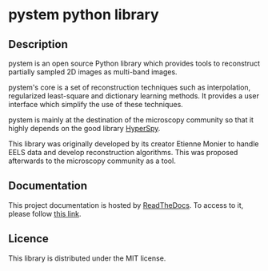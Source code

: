 # pystem python library

## Description

pystem is an open source Python library which provides tools to reconstruct partially sampled 2D images as multi-band images.

pystem's core is a set of reconstruction techniques such as interpolation, regularized least-square and dictionary learning methods. It provides a user interface which simplify the use of these techniques.

pystem is mainly at the destination of the microscopy community so that it highly depends on the good library [HyperSpy](https://hyperspy.org/).

This library was originally developed by its creator Etienne Monier to handle EELS data and develop reconstruction algorithms. This was proposed afterwards to the microscopy community as a tool.

## Documentation

This project documentation is hosted by [ReadTheDocs](https://readthedocs.org/). To access to it, please follow [this link](https://pystem.readthedocs.io/en/latest/index.html).

## Licence

This library is distributed under the MIT license.